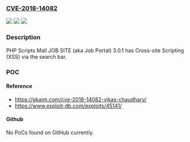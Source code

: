 ### [CVE-2018-14082](https://cve.mitre.org/cgi-bin/cvename.cgi?name=CVE-2018-14082)
![](https://img.shields.io/static/v1?label=Product&message=n%2Fa&color=blue)
![](https://img.shields.io/static/v1?label=Version&message=n%2Fa&color=blue)
![](https://img.shields.io/static/v1?label=Vulnerability&message=n%2Fa&color=brighgreen)

### Description

PHP Scripts Mall JOB SITE (aka Job Portal) 3.0.1 has Cross-site Scripting (XSS) via the search bar.

### POC

#### Reference
- https://gkaim.com/cve-2018-14082-vikas-chaudhary/
- https://www.exploit-db.com/exploits/45141/

#### Github
No PoCs found on GitHub currently.

